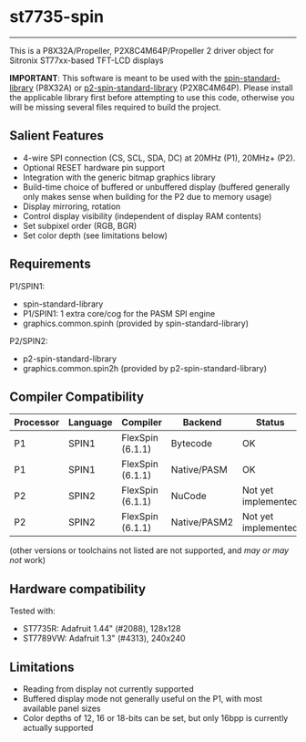 # st7735-spin 
-------------

This is a P8X32A/Propeller, P2X8C4M64P/Propeller 2 driver object for Sitronix ST77xx-based TFT-LCD displays

**IMPORTANT**: This software is meant to be used with the [spin-standard-library](https://github.com/avsa242/spin-standard-library) (P8X32A) or [p2-spin-standard-library](https://github.com/avsa242/p2-spin-standard-library) (P2X8C4M64P). Please install the applicable library first before attempting to use this code, otherwise you will be missing several files required to build the project.

## Salient Features

* 4-wire SPI connection (CS, SCL, SDA, DC) at 20MHz (P1), 20MHz+ (P2).
* Optional RESET hardware pin support
* Integration with the generic bitmap graphics library
* Build-time choice of buffered or unbuffered display (buffered generally only makes sense when
building for the P2 due to memory usage)
* Display mirroring, rotation
* Control display visibility (independent of display RAM contents)
* Set subpixel order (RGB, BGR)
* Set color depth (see limitations below)

## Requirements

P1/SPIN1:
* spin-standard-library
* P1/SPIN1: 1 extra core/cog for the PASM SPI engine
* graphics.common.spinh (provided by spin-standard-library)

P2/SPIN2:
* p2-spin-standard-library
* graphics.common.spin2h (provided by p2-spin-standard-library)

## Compiler Compatibility

| Processor | Language | Compiler               | Backend      | Status                |
|-----------|----------|------------------------|--------------|-----------------------|
| P1        | SPIN1    | FlexSpin (6.1.1)       | Bytecode     | OK                    |
| P1        | SPIN1    | FlexSpin (6.1.1)       | Native/PASM  | OK                    |
| P2        | SPIN2    | FlexSpin (6.1.1)       | NuCode       | Not yet implemented   |
| P2        | SPIN2    | FlexSpin (6.1.1)       | Native/PASM2 | Not yet implemented   |

(other versions or toolchains not listed are not supported, and _may or may not_ work)

## Hardware compatibility

Tested with:
* ST7735R: Adafruit 1.44" (#2088), 128x128
* ST7789VW: Adafruit 1.3" (#4313), 240x240

## Limitations

* Reading from display not currently supported
* Buffered display mode not generally useful on the P1, with most available panel sizes
* Color depths of 12, 16 or 18-bits can be set, but only 16bpp is currently actually supported

